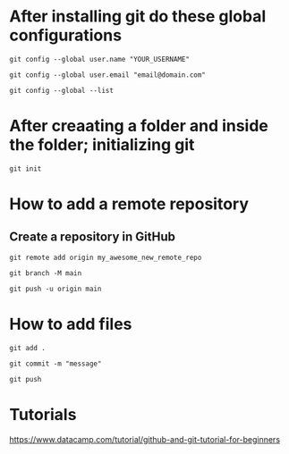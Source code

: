 # After installing git do these global configurations

``git config --global user.name "YOUR_USERNAME"``

``git config --global user.email "email@domain.com"``

``git config --global --list``

# After creaating a folder and inside the folder; initializing git

``git init``

# How to add a remote repository
## Create a repository in GitHub

``git remote add origin my_awesome_new_remote_repo``

``git branch -M main``

``git push -u origin main``

# How to add files

``git add .``

``git commit -m "message"``

``git push``

# Tutorials

https://www.datacamp.com/tutorial/github-and-git-tutorial-for-beginners